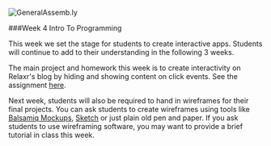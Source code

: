 ![GeneralAssemb.ly](https://github.com/generalassembly/ga-ruby-on-rails-for-devs/raw/master/images/ga.png "GeneralAssemb.ly")

###Week 4 Intro To Programming

This week we set the stage for students to create interactive apps. Students will continue to add to their understanding in the following 3 weeks.

The main project and homework this week is to create interactivity on Relaxr's blog by hiding and showing content on click events. See the assignment [here](Assignment).  

Next week, students will also be required to hand in wireframes for their final projects. You can ask students to create wireframes using tools like [Balsamiq Mockups](https://balsamiq.com/products/mockups/), [Sketch](http://bohemiancoding.com/sketch/) or just plain old pen and paper. If you ask students to use wireframing software, you may want to provide a brief tutorial in class this week.
